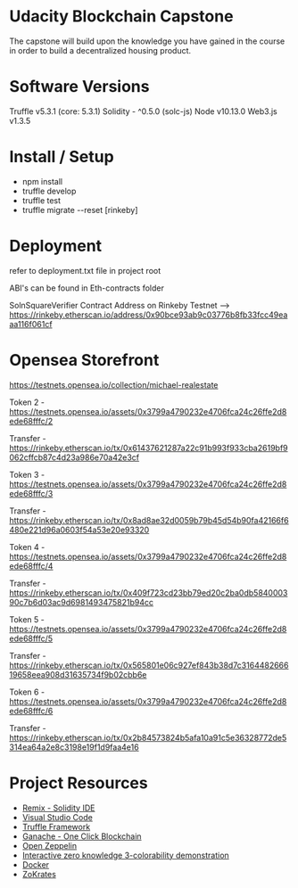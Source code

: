 # Udacity Blockchain Capstone

The capstone will build upon the knowledge you have gained in the course in order to build a decentralized housing product. 

# Software Versions

Truffle v5.3.1 (core: 5.3.1)
Solidity - ^0.5.0 (solc-js)
Node v10.13.0
Web3.js v1.3.5

# Install / Setup

- npm install
- truffle develop
- truffle test
- truffle migrate --reset [rinkeby]

# Deployment

refer to deployment.txt file in project root

ABI's can be found in Eth-contracts folder

SolnSquareVerifier Contract Address on Rinkeby Testnet --> https://rinkeby.etherscan.io/address/0x90bce93ab9c03776b8fb33fcc49eaaa116f061cf

# Opensea Storefront

https://testnets.opensea.io/collection/michael-realestate

Token 2 - https://testnets.opensea.io/assets/0x3799a4790232e4706fca24c26ffe2d8ede68fffc/2

Transfer - https://rinkeby.etherscan.io/tx/0x61437621287a22c91b993f933cba2619bf9062cffcb87c4d23a986e70a42e3cf

Token 3 - https://testnets.opensea.io/assets/0x3799a4790232e4706fca24c26ffe2d8ede68fffc/3

Transfer - https://rinkeby.etherscan.io/tx/0x8ad8ae32d0059b79b45d54b90fa42166f6480e221d96a0603f54a53e20e93320

Token 4 - https://testnets.opensea.io/assets/0x3799a4790232e4706fca24c26ffe2d8ede68fffc/4

Transfer - https://rinkeby.etherscan.io/tx/0x409f723cd23bb79ed20c2ba0db584000390c7b6d03ac9d6981493475821b94cc

Token 5 - https://testnets.opensea.io/assets/0x3799a4790232e4706fca24c26ffe2d8ede68fffc/5

Transfer - https://rinkeby.etherscan.io/tx/0x565801e06c927ef843b38d7c316448266619658eea908d31635734f9b02cbb6e

Token 6 - https://testnets.opensea.io/assets/0x3799a4790232e4706fca24c26ffe2d8ede68fffc/6

Transfer - https://rinkeby.etherscan.io/tx/0x2b84573824b5afa10a91c5e36328772de5314ea64a2e8c3198e19f1d9faa4e16



# Project Resources

* [Remix - Solidity IDE](https://remix.ethereum.org/)
* [Visual Studio Code](https://code.visualstudio.com/)
* [Truffle Framework](https://truffleframework.com/)
* [Ganache - One Click Blockchain](https://truffleframework.com/ganache)
* [Open Zeppelin ](https://openzeppelin.org/)
* [Interactive zero knowledge 3-colorability demonstration](http://web.mit.edu/~ezyang/Public/graph/svg.html)
* [Docker](https://docs.docker.com/install/)
* [ZoKrates](https://github.com/Zokrates/ZoKrates)
